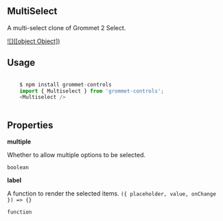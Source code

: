 ## MultiSelect
A multi-select clone of Grommet 2 Select.

[![]([object Object])](https://github.com/atanasster/grommet-nextjs)
## Usage

```javascript

    $ npm install grommet-controls 
    import { Multiselect } from 'grommet-controls';
    <Multiselect />
    
```

## Properties

**multiple**

Whether to allow multiple options to be selected.

```
boolean
```

**label**

A function to render the selected items. `({ placeholder, value, onChange }) => {}`

```
function
```
  